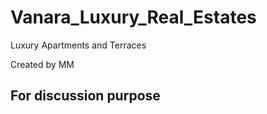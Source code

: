 # Vanara_Luxury_Real_Estates
Luxury Apartments and Terraces

Created by MM

## For discussion purpose
